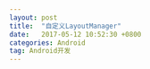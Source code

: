 ```yaml
---
layout: post
title:  "自定义LayoutManager"
date:   2017-05-12 10:52:30 +0800
categories: Android
tag: Android开发
---
```


